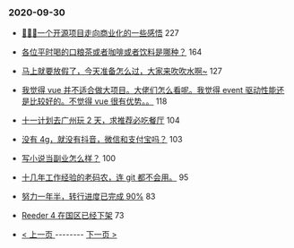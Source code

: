 ### 2020-09-30 
- [👷👷👷一个开源项目走向商业化的一些感悟](https://www.v2ex.com/t/711701) 227
- [各位平时喝的口粮茶或者咖啡或者饮料是哪种？](https://www.v2ex.com/t/711741) 164
- [马上就要放假了，今天准备怎么过，大家来吹吹水啊~](https://www.v2ex.com/t/711745) 127
- [我觉得 vue 并不适合做大项目。大佬们怎么看呢。我觉得 event 驱动性能还是比较好的。不觉得 vue 很有优势。。](https://www.v2ex.com/t/711716) 118
- [十一计划去广州玩 2 天，求推荐必吃餐厅](https://www.v2ex.com/t/711755) 104
- [没有 4g，就没有抖音，微信和支付宝吗？](https://www.v2ex.com/t/711788) 103
- [写小说当副业怎么样？](https://www.v2ex.com/t/711689) 100
- [十几年工作经验的老码农，连 git 都不会用。](https://www.v2ex.com/t/711847) 95
- [努力一年半，转行进度已完成 90%](https://www.v2ex.com/t/711882) 83
- [Reeder 4 在国区已经下架](https://www.v2ex.com/t/711754) 73 

- [ < 上一页 ](https://github.com/able8/v2ex-hot-record/blob/master/2020-09-29.md) -------- [ 下一页 > ](https://github.com/able8/v2ex-hot-record/blob/master/2020-10-01.md)